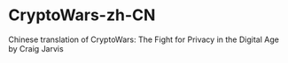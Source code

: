 # CryptoWars-zh-CN
Chinese translation of CryptoWars: The Fight for Privacy in the Digital Age by Craig Jarvis
